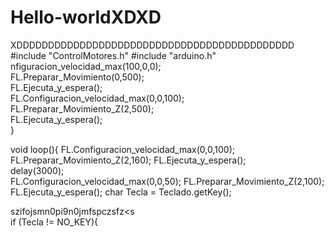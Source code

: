 # Hello-worldXDXD
XDDDDDDDDDDDDDDDDDDDDDDDDDDDDDDDDDDDDDDDDDDDD
#include "ControlMotores.h"
#include "arduino.h"
nfiguracion_velocidad_max(100,0,0);         
  FL.Preparar_Movimiento(0,500);                     
  FL.Ejecuta_y_espera();                           
  FL.Configuracion_velocidad_max(0,0,100);         
  FL.Preparar_Movimiento_Z(2,500);                 
  FL.Ejecuta_y_espera();                           
}

void loop(){
  FL.Configuracion_velocidad_max(0,0,100);
  FL.Preparar_Movimiento_Z(2,160);
  FL.Ejecuta_y_espera();      
  delay(3000);                            
  FL.Configuracion_velocidad_max(0,0,50);
  FL.Preparar_Movimiento_Z(2,100);
  FL.Ejecuta_y_espera();
  char Tecla = Teclado.getKey();             

















szifojsmn0pi9n0jmfspczsfz<s       
  if (Tecla != NO_KEY){               